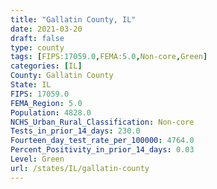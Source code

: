 ```yaml
---
title: "Gallatin County, IL"
date: 2021-03-20
draft: false
type: county
tags: [FIPS:17059.0,FEMA:5.0,Non-core,Green]
categories: [IL]
County: Gallatin County
State: IL
FIPS: 17059.0
FEMA_Region: 5.0
Population: 4828.0
NCHS_Urban_Rural_Classification: Non-core
Tests_in_prior_14_days: 230.0
Fourteen_day_test_rate_per_100000: 4764.0
Percent_Positivity_in_prior_14_days: 0.03
Level: Green
url: /states/IL/gallatin-county
---
```



